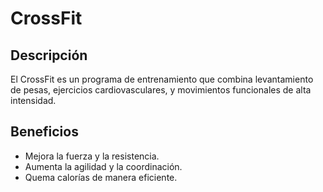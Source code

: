 # CrossFit

## Descripción
El CrossFit es un programa de entrenamiento que combina levantamiento de pesas, ejercicios cardiovasculares, y movimientos funcionales de alta intensidad.

## Beneficios
- Mejora la fuerza y la resistencia.
- Aumenta la agilidad y la coordinación.
- Quema calorías de manera eficiente.